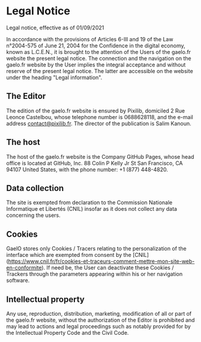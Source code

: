 # Legal Notice

Legal notice, effective as of 01/09/2021

In accordance with the provisions of Articles 6-III and 19 of the Law n°2004-575 of June 21, 2004 for the Confidence in the digital economy, known as L.C.E.N., it is brought to the attention of the Users of the gaelo.fr website the present legal notice.
The connection and the navigation on the gaelo.fr website by the User implies the integral acceptance and without reserve of the present legal notice.
The latter are accessible on the website under the heading "Legal information".

## The Editor

The edition of the gaelo.fr website is ensured by Pixilib, domiciled 2 Rue Leonce Castelbou, whose telephone number is 0688628118, and the e-mail address contact@pixilib.fr.
The director of the publication is Salim Kanoun.

## The host

The host of the gaelo.fr website is the Company GitHub Pages, whose head office is located at GitHub, Inc. 88 Colin P Kelly Jr St San Francisco, CA 94107 United States, with the phone number: +1 (877) 448-4820.

## Data collection

The site is exempted from declaration to the Commission Nationale Informatique et Libertés (CNIL) insofar as it does not collect any data concerning the users.

## Cookies

GaelO stores only Cookies / Tracers relating to the personalization of the interface which are exempted from consent by the [CNIL] (https://www.cnil.fr/fr/cookies-et-traceurs-comment-mettre-mon-site-web-en-conformite).
If need be, the User can deactivate these Cookies / Trackers through the parameters appearing within his or her navigation software.

## Intellectual property

Any use, reproduction, distribution, marketing, modification of all or part of the gaelo.fr website, without the authorization of the Editor is prohibited and may lead to actions and legal proceedings such as notably provided for by the Intellectual Property Code and the Civil Code.
